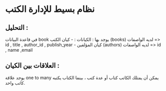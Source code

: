 
# نظام بسيط للإدارة الكتب

## التحليل : 
في قاعدة البيانات book يوجد بها :
الكيانات : - كيان الكتب (books) لديه الواصفات => id , title , author_id , publish_year
        - كيان المؤلفين (authors) لديه الواصفات => id , name ,email

## العلاقات بين الكيان : 
يوجد علاقة  one to many 
يمكن أن يمتلك الكاتب كتاب أو عدة كتب ، بينما الكتاب يكتبه كاتب واحد.
